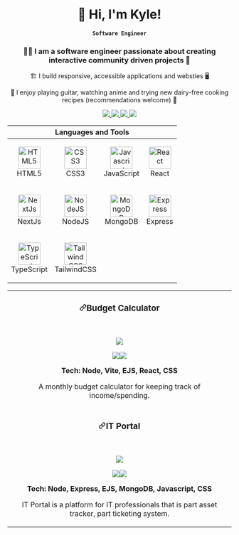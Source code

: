 <div align="center">
  <h1>👋 Hi, I'm Kyle!</h1>

  **`Software Engineer`**
  
  <h3>👨‍💻 I am a software engineer passionate about creating interactive community driven projects 🌆</h3>
  <p>🏗️ I build responsive, accessible applications and websties 🖥️</p>
  <p>🎸 I enjoy playing guitar, watching anime and trying new dairy-free cooking recipes (recommendations welcome) 🍳</p>
  
  <p>
    <a href="https://kyletucci.netlify.com">
      <img src="https://custom-icon-badges.demolab.com/badge/WEBSITE-green?logo=firefox"/>
    </a>
    <a href="https://linkedin.com/in/kyletucci">
      <img src="https://custom-icon-badges.demolab.com/badge/LINKEDIN-blue?logo=linkedin"/>
    </a>
    <a href="https://twitter.com/kyletuccidev">
      <img src="https://custom-icon-badges.demolab.com/badge/TWITTER-blue?logo=x"/>
    </a>
    <a href="https://www.codewars.com/users/kyletucci">
      <img src="https://custom-icon-badges.demolab.com/badge/CODEWARS-salmon?logo=codewars"/>
    </a>
  </p>
</div>

<table width="100%" align="center" border="0">
  <thead>
    <tr>
      <th colspan="4">Languages and Tools</th>
    </tr>
  </thead>
  <tbody>
    <tr>
      <td width="50"><p align="center" dir="auto"><a href="https://developer.mozilla.org/en-US/docs/Glossary/HTML5" rel="nofollow"><img src="https://raw.githubusercontent.com/danielcranney/readme-generator/main/public/icons/skills/html5-colored.svg" height="50" alt="HTML5" style="max-width: 100%;"></a><br>HTML5</p></td>
      <td width="50"><p align="center" dir="auto"><a href="https://www.w3.org/TR/CSS/#css" rel="nofollow"><img src="https://raw.githubusercontent.com/danielcranney/readme-generator/main/public/icons/skills/css3-colored.svg" width="50" height="50" alt="CSS3" style="max-width: 100%;"></a><br>   CSS3   </p></td>
      <td width="50"><p align="center" dir="auto"><a href="https://developer.mozilla.org/en-US/docs/Web/JavaScript" rel="nofollow"><img src="https://raw.githubusercontent.com/danielcranney/readme-generator/main/public/icons/skills/javascript-colored.svg" height="50" alt="Javascript" style="max-width: 100%;"></a><br>JavaScript</p></td>
      <td width="50"><p align="center" dir="auto"><a href="https://reactjs.org/" rel="nofollow"><img src="https://raw.githubusercontent.com/danielcranney/readme-generator/main/public/icons/skills/react-colored.svg" height="50" alt="React" style="max-width: 100%;"></a><br>React</p></td>
    </tr>
    <tr>
      <td width="50"><p align="center" dir="auto"><a href="https://nextjs.org/docs" rel="nofollow"><img src="https://raw.githubusercontent.com/danielcranney/readme-generator/main/public/icons/skills/nextjs-colored.svg" height="50" alt="NextJs" style="max-width: 100%;"></a><br>NextJs</p></td>
      <td width="50"><p align="center" dir="auto"><a href="https://nodejs.org/en/" rel="nofollow"><img src="https://raw.githubusercontent.com/danielcranney/readme-generator/main/public/icons/skills/nodejs-colored.svg" height="50" alt="NodeJS" style="max-width: 100%;"></a><br>NodeJS</p></td>
      <td width="50"><p align="center" dir="auto"><a href="https://www.mongodb.com/" rel="nofollow"><img src="https://raw.githubusercontent.com/danielcranney/readme-generator/main/public/icons/skills/mongodb-colored.svg" height="50" alt="MongoDB" style="max-width: 100%;"></a><br>MongoDB</p></td>
      <td width="50"><p align="center" dir="auto"><a href="https://expressjs.com/" rel="nofollow"><img src="https://raw.githubusercontent.com/danielcranney/readme-generator/main/public/icons/skills/express-colored.svg" height="50" alt="Express" style="max-width: 100%;"></a><br>Express</p></td>
    </tr>
    <tr>
  <td width="50"><p align="center" dir="auto"><a href="https://www.typescriptlang.org/" rel="nofollow"><img src="https://raw.githubusercontent.com/danielcranney/readme-generator/main/public/icons/skills/typescript-colored.svg" height="50" alt="TypeScript" style="max-width: 100%;"></a><br>TypeScript</p></td>
  <td width="50"><p align="center" dir="auto"><a href="https://tailwindcss.com/" rel="nofollow"><img src="https://raw.githubusercontent.com/danielcranney/readme-generator/main/public/icons/skills/tailwindcss-colored.svg" height="50" alt="TailwindCSS" style="max-width: 100%;"></a><br>TailwindCSS</p></td>
</tr>
  </tbody>
</table>
<table width="100%">
  <tbody>
    <tr width="100%">
    <td width="100%" colspan="2">
      <h3 dir="auto" align="center"><a id="user-content-networky" class="anchor" aria-hidden="true" tabindex="-1" href="#networky"><svg class="octicon octicon-link" viewBox="0 0 16 16" version="1.1" width="16" height="16" aria-hidden="true"><path d="m7.775 3.275 1.25-1.25a3.5 3.5 0 1 1 4.95 4.95l-2.5 2.5a3.5 3.5 0 0 1-4.95 0 .751.751 0 0 1 .018-1.042.751.751 0 0 1 1.042-.018 1.998 1.998 0 0 0 2.83 0l2.5-2.5a2.002 2.002 0 0 0-2.83-2.83l-1.25 1.25a.751.751 0 0 1-1.042-.018.751.751 0 0 1-.018-1.042Zm-4.69 9.64a1.998 1.998 0 0 0 2.83 0l1.25-1.25a.751.751 0 0 1 1.042.018.751.751 0 0 1 .018 1.042l-1.25 1.25a3.5 3.5 0 1 1-4.95-4.95l2.5-2.5a3.5 3.5 0 0 1 4.95 0 .751.751 0 0 1-.018 1.042.751.751 0 0 1-1.042.018 1.998 1.998 0 0 0-2.83 0l-2.5 2.5a1.998 1.998 0 0 0 0 2.83Z"></path></svg></a><a href="#">​</a>Budget Calculator</h3>
      <br>
      <p align="center" dir="auto">
       <a href="https://vite.budget.calculator.netlify.app/" rel="nofollow">
        <img src="https://res.cloudinary.com/dcwvykrxv/image/upload/v1701818546/wf3j0iljjjlabffdulbt.gif" data-animated-image="" style="max-width: 100%;">
        </a>
      </p>
      <p align="center" dir="auto">
        <a href="https://github.com/kyletucci/budget-calculator"><img src="https://camo.githubusercontent.com/6169762b90ebeea6cab125893144d0bdaec92b9fe5aba3c809cc2527c2ae6976/68747470733a2f2f696d672e736869656c64732e696f2f62616467652f434f44452d3634343639343f7374796c653d666f722d7468652d6261646765266c6f676f3d676974687562" data-canonical-src="https://img.shields.io/badge/CODE-644694?style=for-the-badge&amp;logo=github" style="max-width: 100%;"></a><a href="https://vite-budget-calculator.netlify.app/" rel="nofollow"><img src="https://camo.githubusercontent.com/9f9067dcb6864cc4d8dd2213cf78ea077c4f15e60667331ac8f1a37ab6d7d54c/68747470733a2f2f696d672e736869656c64732e696f2f62616467652f4c49564520534954452d3030376439323f7374796c653d666f722d7468652d6261646765" data-canonical-src="https://img.shields.io/badge/LIVE SITE-007d92?style=for-the-badge" style="max-width: 100%;"></a>
      </p>
      <p align="center" dir="auto"><strong>Tech: Node, Vite, EJS, React, CSS</strong></p>
      <p align="center" dir="auto">A monthly budget calculator for keeping track of income/spending.</p>
    </td>
  </tr>
  <tr width="100%">
    <td width="100%" colspan="2">
      <h3 dir="auto" align="center"><a id="user-content-networky" class="anchor" aria-hidden="true" tabindex="-1" href="#networky"><svg class="octicon octicon-link" viewBox="0 0 16 16" version="1.1" width="16" height="16" aria-hidden="true"><path d="m7.775 3.275 1.25-1.25a3.5 3.5 0 1 1 4.95 4.95l-2.5 2.5a3.5 3.5 0 0 1-4.95 0 .751.751 0 0 1 .018-1.042.751.751 0 0 1 1.042-.018 1.998 1.998 0 0 0 2.83 0l2.5-2.5a2.002 2.002 0 0 0-2.83-2.83l-1.25 1.25a.751.751 0 0 1-1.042-.018.751.751 0 0 1-.018-1.042Zm-4.69 9.64a1.998 1.998 0 0 0 2.83 0l1.25-1.25a.751.751 0 0 1 1.042.018.751.751 0 0 1 .018 1.042l-1.25 1.25a3.5 3.5 0 1 1-4.95-4.95l2.5-2.5a3.5 3.5 0 0 1 4.95 0 .751.751 0 0 1-.018 1.042.751.751 0 0 1-1.042.018 1.998 1.998 0 0 0-2.83 0l-2.5 2.5a1.998 1.998 0 0 0 0 2.83Z"></path></svg></a><a href="#">​</a>IT Portal</h3>
      <br>
      <p align="center" dir="auto">
       <a href="https://it-portal.cyclic.app/" rel="nofollow">
        <img src="https://res.cloudinary.com/dcwvykrxv/image/upload/v1701818546/wf3j0iljjjlabffdulbt.gif" data-animated-image="" style="max-width: 100%;">
        </a>
      </p>
      <p align="center" dir="auto">
        <a href="https://github.com/kyletucci/it-asset-ticketing"><img src="https://camo.githubusercontent.com/6169762b90ebeea6cab125893144d0bdaec92b9fe5aba3c809cc2527c2ae6976/68747470733a2f2f696d672e736869656c64732e696f2f62616467652f434f44452d3634343639343f7374796c653d666f722d7468652d6261646765266c6f676f3d676974687562" data-canonical-src="https://img.shields.io/badge/CODE-644694?style=for-the-badge&amp;logo=github" style="max-width: 100%;"></a><a href="https://it-portal.cyclic.app/" rel="nofollow"><img src="https://camo.githubusercontent.com/9f9067dcb6864cc4d8dd2213cf78ea077c4f15e60667331ac8f1a37ab6d7d54c/68747470733a2f2f696d672e736869656c64732e696f2f62616467652f4c49564520534954452d3030376439323f7374796c653d666f722d7468652d6261646765" data-canonical-src="https://img.shields.io/badge/LIVE SITE-007d92?style=for-the-badge" style="max-width: 100%;"></a>
      </p>
      <p align="center" dir="auto"><strong>Tech: Node, Express, EJS, MongoDB, Javascript, CSS</strong></p>
      <p align="center" dir="auto">IT Portal is a platform for IT professionals that is part asset tracker, part ticketing system.</p>
    </td>
  </tr>
  </tbody>
</table>

